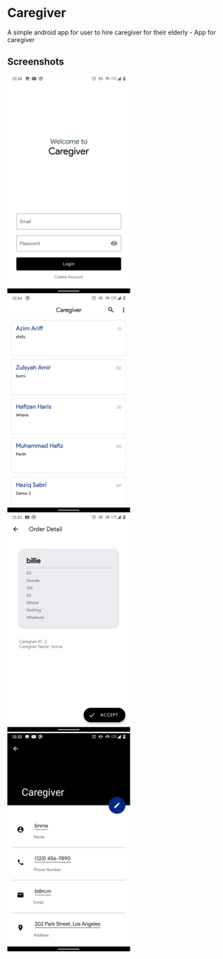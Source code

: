 # Caregiver
A simple android app for user to hire caregiver for their elderly - App for caregiver

## Screenshots
<img src="https://github.com/98saiful/Caregiver/blob/master/Screenshots/2login.png" width="280"/> <img src="https://github.com/98saiful/Caregiver/blob/master/Screenshots/2main.png" width="280"/> <img src="https://github.com/98saiful/Caregiver/blob/master/Screenshots/2order.png" width="280"/> <img src="https://github.com/98saiful/Caregiver/blob/master/Screenshots/2profile.png" width="280"/>
